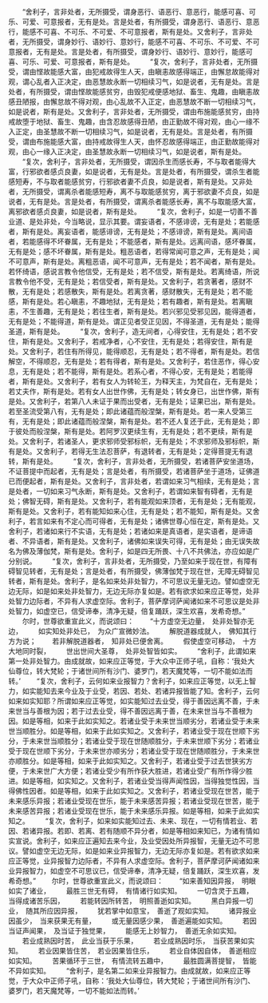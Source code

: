 <!-- { "loadSidebar": true } -->
　　“舍利子，言非处者，无所摄受，谓身恶行、语恶行、意恶行，能感可喜、可乐、可爱、可意报者，无有是处。言是处者，有所摄受，谓身恶行、语恶行、意恶行，能感不可喜、不可乐、不可爱、不可意报者，斯有是处。又舍利子，言非处者，无所摄受，谓身妙行、语妙行、意妙行，能感不可喜、不可乐、不可爱、不可意报者，无有是处。言是处者，有所摄受，谓身妙行、语妙行、意妙行，能感可喜、可乐、可爱、可意报者，斯有是处。
　　“复次，舍利子，言非处者，无所摄受，谓由悭故能感大富，由犯戒故得生人天，由瞋恚故感得端正，由懈怠故能得对观，谓心乱者入正决定，由恶慧故永断一切相续习气，如是说者，无有是处。言是处者，有所摄受，谓由悭故能感贫穷，由毁犯戒便感地狱、畜生、鬼趣，由瞋恚故感丑陋报，由懈怠故不得对观，由心乱故不入正定，由恶慧故不断一切相续习气，如是说者，斯有是处。又舍利子，言非处者，无所摄受，谓由布施能感贫穷，由持戒故堕于地狱、畜生、鬼趣，由含忍故感得丑陋，由正勤故不得对观，由心一缘不入正定，由圣慧故不断一切相续习气，如是说者，无有是处。言是处者，有所摄受，谓由布施能感大富，由持戒故得生人天，由怀忍故感得端正，由正勤故能得对观，由心一缘入正决定，由圣慧故永断一切相续习气，如是说者，斯有是处。
　　“复次，舍利子，言非处者，无所摄受，谓因杀生而感长寿，不与取者能得大富，行邪欲者感贞良妻，如是说者，无有是处。言是处者，有所摄受，谓杀生者能感短寿，不与取者能感贫穷，行邪欲者妻不贞良，如是说者，斯有是处。又非处者，无所摄受，谓离杀者能感短寿，离不与取能感贫穷，离于邪欲妻不贞良，如是说者，无有是处。言是处者，有所摄受，谓离杀者能感长寿，离不与取能感大富，离邪欲者感贞良妻，如是说者，斯有是处。
　　“复次，舍利子，如是一切善不善业道、是处非处，今当略说，显示其要。谓妄语者，不感诽谤，无有是处；若能感者，斯有是处。离妄语者，能感诽谤，无有是处；不感诽谤，斯有是处。离间语者，若能感得不坏眷属，无有是处；不能感者，斯有是处。远离间语，感坏眷属，无有是处；感不坏眷属，斯有是处。粗恶语者，若得常闻可意之声，无有是处；闻不可意声，斯有是处。离粗恶语，闻不可意声，无有是处；若不闻者，斯有是处。若怀绮语，感说言教令他信受，无有是处；若不信受，斯有是处。若离绮语，所说言教令他不受，无有是处；若信受者，斯有是处。又舍利子，若贪著者，感财不散，无有是处；若感散失，斯有是处。若离贪著，感财散失，无有是处；若不能感，斯有是处。若心瞋恚，不趣地狱，无有是处；若有趣者，斯有是处。若离瞋恚，不生善趣，无有是处；若往生者，斯有是处。若兴邪见受邪见因，能得道者，无有是处；不能得道，斯有是处。谓正见者受正见因，不得圣道，无有是处；能得圣道，斯有是处。
　　“复次，舍利子，造无间者，心得安住，无有是处；若不安住，斯有是处。又舍利子，若戒净者，心不安住，无有是处；若得安住，斯有是处。又舍利子，若住有所得见，能得顺忍，无有是处；若不得者，斯有是处。若信解空，不得顺忍，无有是处；若有得者，斯有是处。又舍利子，若住恶作，得心安息，无有是处；若不能得，斯有是处。若系心者，不得心安，无有是处；若能得者，斯有是处。又舍利子，若有女人为转轮王，为释天主，为梵自在，无有是处；若丈夫作，斯有是处。若有女人出世作佛，无有是处；转女身已，出世作佛，斯有是处。又舍利子，若第八人未证于果而出受者，无有是处；证果已出，斯有是处。若至圣流受第八有，无有是处；即此诸蕴而般涅槃，斯有是处。若一来人受第三有，无有是处；即此诸蕴而般涅槃，斯有是处。若不还人复还于此，无有是处；即于彼处而般涅槃，斯有是处。若阿罗汉更续生有，无有是处；若不更续，斯有是处。又舍利子，若诸圣人，更求邪师受邪标帜，无有是处；不求邪师及邪标帜，斯有是处。又舍利子，若得无生法忍菩萨，有退转者，无有是处；定得菩提无有退转，斯有是处。
　　“复次，舍利子，言非处者，无所摄受，若诸菩萨安坐道场，不证菩提中而起者，无有是处；言是处者，有所摄受，若诸菩萨坐于道场，证佛道已而便起者，斯有是处。又舍利子，言非处者，若谓如来习气相续，无有是处；言是处者，一切如来习气永断，斯有是处。又舍利子，若谓如来智有碍者，无有是处；佛智无碍，斯有是处。又舍利子，若有能观如来顶者，无有是处；无有能观，斯有是处。又舍利子，若有能知如来心住，无有是处；若不能知，斯有是处。又舍利子，若言如来有不定心而可得者，无有是处；诸佛世尊心恒在定，斯有是处。又舍利子，若诸如来行不实语，无有是处；若诸如来是真语者，是实语者，是谛语者、不异语者，斯有是处。又舍利子，诸佛如来误失可得，无有是处；由无误失故名为佛及薄伽梵，斯有是处。舍利子，如是四无所畏、十八不共佛法，亦应如是广分别说。
　　“复次，舍利子，言非处者，无所摄受，乃至如来于现在世，有障有碍智见转者，无有是处；言是处者，有所摄受，佛薄伽梵于现在世，无障无碍智见转者，斯有是处。舍利子，是名如来处非处智力，不可思议无量无边。譬如虚空无边无际，如是如来处非处智力，无边无际亦复如是。若有欲求如来应正等觉，处非处智力边际者，不异有人求虚空际。舍利子，菩萨摩诃萨闻诸如来不可思议是处非处智力，如虚空已，信受谛奉，清净无疑，倍复踊跃，深生欢喜，发希奇想。”
　　尔时，世尊欲重宣此义，而说颂曰：
　　“十方虚空无边量，　处非处智亦无边，
　　如实知处非处已，　为众广宣微妙法。
　　解脱道器成就人，　佛知其行方为说；
　　若非解脱道器者，　知非处已便舍离。
　　假使虚空可移动，　十方大地同时裂，
　　世出世间大圣尊，　处非处智皆如实。
　　“舍利子，此谓如来第一处非处智力。由成就故，如来应正等觉，于大众中正师子吼，自称：‘我处大仙尊位，转大梵轮；于诸世间所有沙门、婆罗门，若天魔梵等，一切不能如法而转。’
　　“复次，舍利子，云何如来业报智力？舍利子，如来应正等觉，以无上智力，如实能知去来今业及于业受，若因、若处、若诸异报皆能了知。舍利子，云何如来如实知耶？所谓如来应正等觉，如实能知过去业受，得于善因远离不善，于未来世当与善根为因；若于过去业受，得不善因远离于善，在未来世当与不善根为因。如是等相，如来于此如实知之。若诸业受于未来世当顺劣分，若诸业受于未来世当顺胜分。如是等相，如来于此如实知之。又舍利子，若诸业受于现在世顺下劣分，于未来世当顺胜分；若诸业受于现在世随顺胜分，于未来世顺下劣分；若诸业受于现在世顺下劣分，于未来世亦顺劣分；若诸业受于现在世随顺胜分，于未来世亦顺胜分。如是等相，如来于此如实知之。又舍利子，若诸业受于过去世狭劣方便，于未来世广大方便；若诸业受少有所作获大胜进，若诸业受广有所作得少胜进。如是等相，如实知之。又舍利子，若诸业受当得声闻性因，当得独觉性因，当得佛性因者。如是等相，如来于此如实知之。又舍利子，若诸业受现在世苦，能于未来感乐异报；若诸业受现在世乐，能于未来感苦异报；若诸业受现在世苦，能于未来感苦异报；若诸业受现在世乐，能于未来感乐异报。如是等相，如来于此如实知之。
　　“复次，舍利子，如来如实能知过去、未来、现在，一切有情若业、若因、若诸异报。若即、若离、若有随顺不异分者，如是等相如来知已，为诸有情如实宣说。舍利子，如来应正遍知去来今业，及业受因处所异报智，无量无边不可思议。譬如虚空无边无际，如是如来业异报智力，无边无际亦复如是。若有欲求如来应正等觉，业异报智力边际者，不异有人求虚空际。舍利子，菩萨摩诃萨闻诸如来业异报智力，如虚空不可思议已，信受谛奉，清净无疑，倍复踊跃，深生欢喜，发希奇想。”
　　尔时，世尊欲重宣此义，而说颂曰：
　　“如来善知因异报，　明眼如实了诸业，
　　最胜三世无有碍，　有情诸行如实知。
　　一切含灵于五趣，　当得成诸苦乐因，
　　若能转因所转苦，　明照善逝如实知。
　　黑白异报一切业，　随其所应因异报，
　　犹若掌中如意宝，　善逝了观如实知。
　　诸异报业因虽少，　当来获果无有量，
　　或无量因感少果，　善逝遍能如实知。
　　若因当证声闻果，　及当证于独觉果，
　　能感无上妙智力，　善逝无余如实知。
　　若业成熟因时苦，　此业当获于乐果，
　　若业成熟因时乐，　当获苦果如实知。
　　若业因果皆住苦，　若业因果皆住乐，
　　若业自体因自体，　善逝相应如实知。
　　苦果循环于三世，　有情流转五趣中，
　　最胜圆满菩提智，　皆能不异如实知。
　　“舍利子，是名第二如来业异报智力。由成就故，如来应正等觉，于大众中正师子吼，自称：‘我处大仙尊位，转大梵轮；于诸世间所有沙门、婆罗门，若天魔梵等，一切不能如法而转。’
